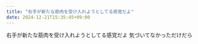 ```yaml
---
title: "右手が新たな筋肉を受け入れようとしてる感覚だよ"
date: 2024-12-21T15:35:45+09:00
---
```

右手が新たな筋肉を受け入れようとしてる感覚だよ
気づいてなかっただけだら
